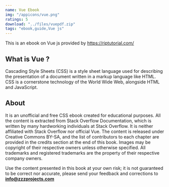 ```yaml
---
name: Vue Ebook
img: "/appicons/vue.png"
ratings: 5
download: "../files/vuepdf.zip"
tags: "ebook,guide,Vue js"
---
```


This is an ebook on Vue js provided by <a href="https://riptutorial.com/" >https://riptutorial.com/</a>

## What is Vue ?

Cascading Style Sheets (CSS) is a style sheet language used for describing the presentation of a document written in a markup language like HTML. CSS is a cornerstone technology of the World Wide Web, alongside HTML and JavaScript.

## About

It is an unofficial and free CSS ebook created for educational purposes. All the content is
extracted from Stack Overflow Documentation, which is written by many hardworking individuals at
Stack Overflow. It is neither affiliated with Stack Overflow nor official Vue.
The content is released under Creative Commons BY-SA, and the list of contributors to each
chapter are provided in the credits section at the end of this book. Images may be copyright of
their respective owners unless otherwise specified. All trademarks and registered trademarks are
the property of their respective company owners.

Use the content presented in this book at your own risk; it is not guaranteed to be correct nor
accurate, please send your feedback and corrections to **info@zzzprojects.com**
